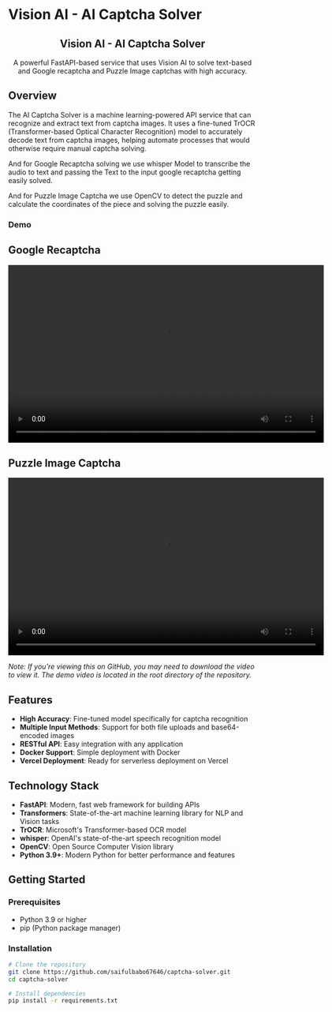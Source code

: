 # Vision AI - AI Captcha Solver

<p align="center">
  <h2 align="center">Vision AI - AI Captcha Solver</h2>
  <p align="center">A powerful FastAPI-based service that uses Vision AI to solve text-based and Google recaptcha and Puzzle Image captchas with high accuracy.</p>
</p>

## Overview

The AI Captcha Solver is a machine learning-powered API service that can recognize and extract text from captcha images. It uses a fine-tuned TrOCR (Transformer-based Optical Character Recognition) model to accurately decode text from captcha images, helping automate processes that would otherwise require manual captcha solving.

And for Google Recaptcha solving we use whisper Model to transcribe the audio to text and passing the Text to the input google recaptcha getting easily solved.

And for Puzzle Image Captcha we use OpenCV to detect the puzzle and calculate the coordinates of the piece and solving the puzzle easily.

### Demo

<h2>Google Recaptcha</h2>
<p align="center">
  <video width="640" height="360" controls>
    <source src="VID_20250408225024.mp4" type="video/mp4">
    Your browser does not support the video tag.
  </video>
</p>

<h2>Puzzle Image Captcha</h2>
<p align="center">
  <video width="640" height="360" controls>
    <source src="VID_20250408224929.mp4" type="video/mp4">
    Your browser does not support the video tag.
  </video>
</p>

*Note: If you're viewing this on GitHub, you may need to download the video to view it. The demo video is located in the root directory of the repository.*

## Features

- **High Accuracy**: Fine-tuned model specifically for captcha recognition
- **Multiple Input Methods**: Support for both file uploads and base64-encoded images
- **RESTful API**: Easy integration with any application
- **Docker Support**: Simple deployment with Docker
- **Vercel Deployment**: Ready for serverless deployment on Vercel

## Technology Stack

- **FastAPI**: Modern, fast web framework for building APIs
- **Transformers**: State-of-the-art machine learning library for NLP and Vision tasks
- **TrOCR**: Microsoft's Transformer-based OCR model
- **whisper**: OpenAI's state-of-the-art speech recognition model
- **OpenCV**: Open Source Computer Vision library
- **Python 3.9+**: Modern Python for better performance and features

## Getting Started

### Prerequisites

- Python 3.9 or higher
- pip (Python package manager)

### Installation

```bash
# Clone the repository
git clone https://github.com/saifulbabo67646/captcha-solver.git
cd captcha-solver

# Install dependencies
pip install -r requirements.txt